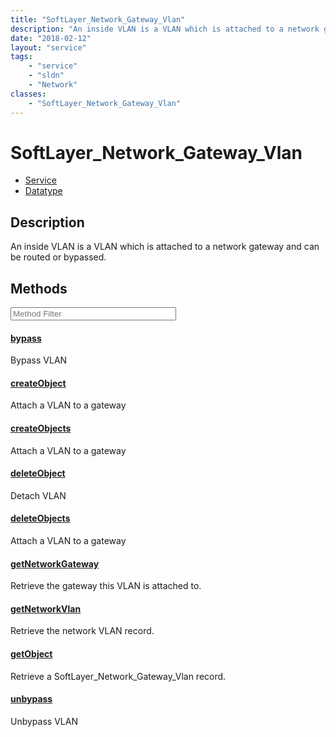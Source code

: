 ```yaml
---
title: "SoftLayer_Network_Gateway_Vlan"
description: "An inside VLAN is a VLAN which is attached to a network gateway and can be routed or bypassed."
date: "2018-02-12"
layout: "service"
tags:
    - "service"
    - "sldn"
    - "Network"
classes:
    - "SoftLayer_Network_Gateway_Vlan"
---
```

# SoftLayer_Network_Gateway_Vlan
<div id='service-datatype'>
    <ul id='sldn-reference-tabs'>
    <li id='service'> <a href='/reference/services/SoftLayer_Network_Gateway_Vlan' >Service</a></li>    <li id='datatype'> <a href='/reference/datatypes/SoftLayer_Network_Gateway_Vlan' >Datatype</a></li>
    </ul>
</div>

## Description


An inside VLAN is a VLAN which is attached to a network gateway and can be routed or bypassed. 



        
<div id="properties" class="content service-content">

## Methods

<div class="view-filters">
    <div class="clearfix">
        <div class="search-input-box">
            <input placeholder="Method Filter" onkeyup="titleSearch(inputId='edit-combine', divId='method-div', elementClass='method-row')" 
                type="text" id="edit-combine" value="" size="30" maxlength="128" class="form-text">
        </div>
    </div>
</div>

<div id="method-div">

<div class="method-row">

#### [bypass](/reference/services/SoftLayer_Network_Gateway_Vlan/bypass)
Bypass VLAN

</div>

<div class="method-row">

#### [createObject](/reference/services/SoftLayer_Network_Gateway_Vlan/createObject)
Attach a VLAN to a gateway

</div>

<div class="method-row">

#### [createObjects](/reference/services/SoftLayer_Network_Gateway_Vlan/createObjects)
Attach a VLAN to a gateway

</div>

<div class="method-row">

#### [deleteObject](/reference/services/SoftLayer_Network_Gateway_Vlan/deleteObject)
Detach VLAN

</div>

<div class="method-row">

#### [deleteObjects](/reference/services/SoftLayer_Network_Gateway_Vlan/deleteObjects)
Attach a VLAN to a gateway

</div>

<div class="method-row">

#### [getNetworkGateway](/reference/services/SoftLayer_Network_Gateway_Vlan/getNetworkGateway)
Retrieve the gateway this VLAN is attached to.

</div>

<div class="method-row">

#### [getNetworkVlan](/reference/services/SoftLayer_Network_Gateway_Vlan/getNetworkVlan)
Retrieve the network VLAN record.

</div>

<div class="method-row">

#### [getObject](/reference/services/SoftLayer_Network_Gateway_Vlan/getObject)
Retrieve a SoftLayer_Network_Gateway_Vlan record.

</div>

<div class="method-row">

#### [unbypass](/reference/services/SoftLayer_Network_Gateway_Vlan/unbypass)
Unbypass VLAN

</div>
</div>

</div>

